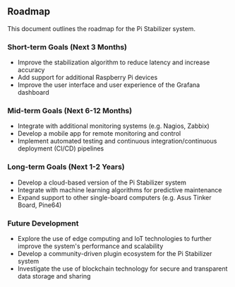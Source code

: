 Roadmap
--------

This document outlines the roadmap for the Pi Stabilizer system.

### Short-term Goals (Next 3 Months)

* Improve the stabilization algorithm to reduce latency and increase accuracy
* Add support for additional Raspberry Pi devices
* Improve the user interface and user experience of the Grafana dashboard

### Mid-term Goals (Next 6-12 Months)

* Integrate with additional monitoring systems (e.g. Nagios, Zabbix)
* Develop a mobile app for remote monitoring and control
* Implement automated testing and continuous integration/continuous deployment (CI/CD) pipelines

### Long-term Goals (Next 1-2 Years)

* Develop a cloud-based version of the Pi Stabilizer system
* Integrate with machine learning algorithms for predictive maintenance
* Expand support to other single-board computers (e.g. Asus Tinker Board, Pine64)

### Future Development

* Explore the use of edge computing and IoT technologies to further improve the system's performance and scalability
* Develop a community-driven plugin ecosystem for the Pi Stabilizer system
* Investigate the use of blockchain technology for secure and transparent data storage and sharing
